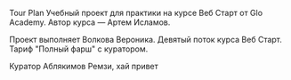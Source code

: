 Tour Plan
Учебный проект для практики на курсе Веб Старт от Glo Academy. Автор курса — Артем Исламов.

Проект выполняет
Волкова Вероника. Девятый поток курса Веб Старт. Тариф "Полный фарш" с куратором.

Куратор
Аблякимов Ремзи, хай привет
